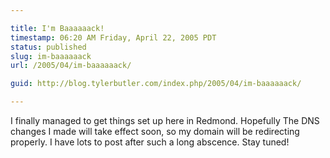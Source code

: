 ```yaml
---

title: I'm Baaaaaack!
timestamp: 06:20 AM Friday, April 22, 2005 PDT
status: published
slug: im-baaaaaack
url: /2005/04/im-baaaaaack/

guid: http://blog.tylerbutler.com/index.php/2005/04/im-baaaaaack/

---
```


I finally managed to get things set up here in Redmond. Hopefully The DNS
changes I made will take effect soon, so my domain will be redirecting
properly. I have lots to post after such a long abscence. Stay tuned!

